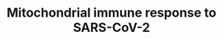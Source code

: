 ---
annotations:
- id: DOID:2945
  parent: disease by infectious agent
  type: Disease Ontology
  value: severe acute respiratory syndrome
- id: PW:0000013
  parent: disease pathway
  type: Pathway Ontology
  value: disease pathway
- id: PW:0000023
  parent: regulatory pathway
  type: Pathway Ontology
  value: immune response pathway
- id: DOID:0080600
  parent: disease by infectious agent
  type: Disease Ontology
  value: COVID-19
authors:
- GabrielCouillaud
- Clairebillingsley
- Egonw
- Fehrhart
- Eweitz
- Finterly
- KJTLUC
- NhungP
citedin: ''
communities:
- COVID19
description: SARS-CoV-2 mitochondrial immune response
last-edited: 2024-07-21
ndex: e6088f88-8b74-11eb-9e72-0ac135e8bacf
organisms:
- Homo sapiens
redirect_from:
- /index.php/Pathway:WP5038
- /instance/WP5038
- /instance/WP5038_r134348
revision: r134348
schema-jsonld:
- '@context': https://schema.org/
  '@id': https://wikipathways.github.io/pathways/WP5038.html
  '@type': Dataset
  creator:
    '@type': Organization
    name: WikiPathways
  description: SARS-CoV-2 mitochondrial immune response
  keywords:
  - ACAD9
  - ACE
  - ACE2
  - AGT
  - AGTR1
  - AGTR2
  - BCS1L
  - CTSL
  - DDX58
  - ECSIT
  - Envelope Protein E
  - HSP90
  - IFIH1
  - IFN-I
  - IKBKE
  - IRF3
  - IRF7
  - MAS1
  - MAVS
  - Membrane Glycoprotein M
  - NDUFAF1
  - NDUFB9
  - NFKB1
  - NFKB2
  - NLRX1
  - NOX1
  - Nucleoprotein N
  - PHB
  - PHB2
  - PLpro
  - ROS
  - Renin
  - S1
  - S2
  - Spike Glycoprotein S
  - TBK1
  - TICAM1
  - TLR3
  - TLR7
  - TMEM173
  - TMPRSS2
  - TOMM70
  - TRAF3
  - TRAF6
  - angiotensin (1-7)
  - angiotensin I
  - angiotensin II
  - angiotensin-(1-9)
  - cGAMP
  - cGAS
  - nsp13
  - nsp2
  - nsp6
  - nsp7
  - orf6
  - orf9b
  - orf9c
  license: CC0
  name: Mitochondrial immune response to SARS-CoV-2
seo: CreativeWork
title: Mitochondrial immune response to SARS-CoV-2
wpid: WP5038
---